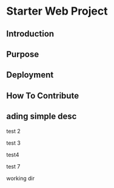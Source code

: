 # Starter Web Project

## Introduction

## Purpose

## Deployment 

## How To Contribute


## ading simple desc


test 2

test 3

test4

test 7


working dir
